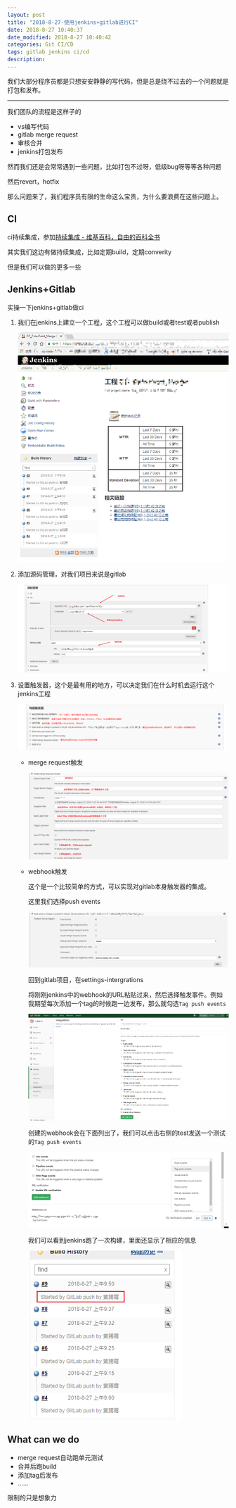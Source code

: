 ```yaml
---
layout: post
title: "2018-8-27-使用jenkins+gitlab进行CI"
date: 2018-8-27 10:40:37
date_modified: 2018-8-27 10:40:42
categories: Git CI/CD
tags: gitlab jenkins ci/cd
description: 
---
```


我们大部分程序员都是只想安安静静的写代码，但是总是绕不过去的一个问题就是打包和发布。

---

我们团队的流程是这样子的

- vs编写代码
- gitlab merge request
- 审核合并
- jenkins打包发布

然而我们还是会常常遇到一些问题，比如打包不过呀，低级bug呀等等各种问题

然后revert，hotfix

那么问题来了，我们程序员有限的生命这么宝贵，为什么要浪费在这些问题上。

## CI

ci持续集成，参加[持续集成 - 维基百科，自由的百科全书](https://zh.wikipedia.org/wiki/%E6%8C%81%E7%BA%8C%E6%95%B4%E5%90%88)

其实我们这边有做持续集成，比如定期build，定期converity

但是我们可以做的更多一些

## Jenkins+Gitlab

实操一下jenkins+gitlab做ci

1. 我们在jenkins上建立一个工程，这个工程可以做build或者test或者publish

   ![1535340744971](../media/1535340744971.png)

2. 添加源码管理，对我们项目来说是gitlab

   ![1535341430819](../media/1535341430819.png)

3. 设置触发器，这个是最有用的地方，可以决定我们在什么时机去运行这个jenkins工程

   ![1535342903000](../media/1535342903000.png)

   - merge request触发

     ![1535343239580](../media/1535343239580.png)

   - webhook触发

     这个是一个比较简单的方式，可以实现对gitlab本身触发器的集成。

     这里我们选择push events

     ![1535343990039](../media/1535343990039.png)

     回到gitlab项目，在settings-intergrations

     将刚刚jenkins中的webhook的URL粘贴过来，然后选择触发事件。例如我期望每次添加一个tag的时候跑一边发布，那么就勾选`Tag push events`

     ![1535344215615](../media/1535344215615.png)

     创建的webhook会在下面列出了，我们可以点击右侧的test发送一个测试的`Tag push events`

     ![1535344427821](../media/1535344427821.png)

     我们可以看到jenkins跑了一次构建，里面还显示了相应的信息

     ![1535344574967](../media/1535344574967.png)


## What can we do

- merge request自动跑单元测试
- 合并后跑build
- 添加tag后发布
- ……

限制的只是想象力




